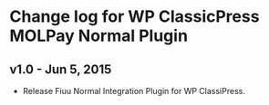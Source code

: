 # Change log for WP ClassicPress MOLPay Normal Plugin

## v1.0 - Jun 5, 2015

- Release Fiuu Normal Integration Plugin for WP ClassiPress.